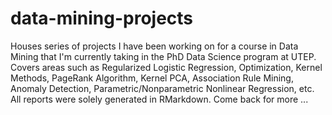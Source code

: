 # data-mining-projects
 Houses series of projects I have been working on for a course in Data Mining that I'm currently taking in the PhD Data Science program at UTEP. Covers areas such as Regularized Logistic Regression, Optimization, Kernel Methods, PageRank Algorithm, Kernel PCA, Association Rule Mining, Anomaly Detection, Parametric/Nonparametric Nonlinear Regression, etc. All reports were solely generated in RMarkdown. Come back for more ...
